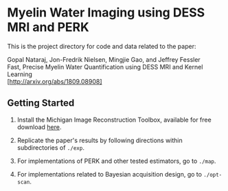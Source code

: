 # Myelin Water Imaging using DESS MRI and PERK

This is the project directory for code and data related to the paper:

Gopal Nataraj, Jon-Fredrik Nielsen, Mingjie Gao, and Jeffrey Fessler  
Fast, Precise Myelin Water Quantification using DESS MRI and Kernel Learning  
[http://arxiv.org/abs/1809.08908]

## Getting Started

1. Install the Michigan Image Reconstruction Toolbox, available for free download [here](http://web.eecs.umich.edu/~fessler/code/).

2. Replicate the paper's results by following directions within subdirectories of `./exp`.

3. For implementations of PERK and other tested estimators, go to `./map`.

4. For implementations related to Bayesian acquisition design, go to `./opt-scan`.



